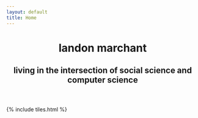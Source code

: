 ```yaml
---
layout: default
title: Home
---
```


<header>
  <h1>landon marchant<br/> </h1>
<h2> living in the intersection of social science and computer science </h2>
<!-- <p>designing innovative solutions requires nontraditional skills</p> -->

</header>

{% include tiles.html %}
